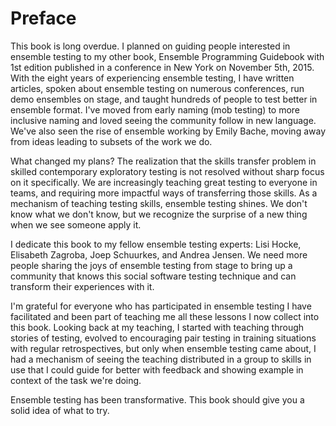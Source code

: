 # Preface

This book is long overdue. I planned on guiding people interested in ensemble testing to my other book, Ensemble Programming Guidebook with 1st edition published in a conference in New York on November 5th, 2015. With the eight years of experiencing ensemble testing, I have written articles, spoken about ensemble testing on numerous conferences, run demo ensembles on stage, and taught hundreds of people to test better in ensemble format. I've moved from early naming (mob testing) to more inclusive naming and loved seeing the community follow in new language. We've also seen the rise of ensemble working by Emily Bache, moving away from ideas leading to subsets of the work we do.

What changed my plans? The realization that the skills transfer problem in skilled contemporary exploratory testing is not resolved without sharp focus on it specifically. We are increasingly teaching great testing to everyone in teams, and requiring more impactful ways of transferring those skills. As a mechanism of teaching testing skills, ensemble testing shines. We don't know what we don't know, but we recognize the surprise of a new thing when we see someone apply it.

I dedicate this book to my fellow ensemble testing experts: Lisi Hocke, Elisabeth Zagroba, Joep Schuurkes, and Andrea Jensen. We need more people sharing the joys of ensemble testing from stage to bring up a community that knows this social software testing technique and can transform their experiences with it.

I'm grateful for everyone who has participated in ensemble testing I have facilitated and been part of teaching me all these lessons I now collect into this book. Looking back at my teaching, I started with teaching through stories of testing, evolved to encouraging pair testing in training situations with regular retrospectives, but only when ensemble testing came about, I had a mechanism of seeing the teaching distributed in a group to skills in use that I could guide for better with feedback and showing example in context of the task we're doing.

Ensemble testing has been transformative. This book should give you a solid idea of what to try.